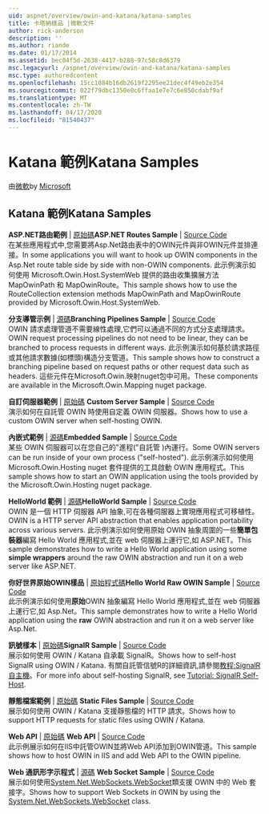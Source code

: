 ```yaml
---
uid: aspnet/overview/owin-and-katana/katana-samples
title: 卡塔納樣品 |微軟文件
author: rick-anderson
description: ''
ms.author: riande
ms.date: 01/17/2014
ms.assetid: bec04f5d-2638-4417-b288-97c58c8d6379
msc.legacyurl: /aspnet/overview/owin-and-katana/katana-samples
msc.type: authoredcontent
ms.openlocfilehash: 15cc1084b16db2619f2295ee21dec4f49eb2e354
ms.sourcegitcommit: 022f79dbc1350e0c6ffaa1e7e7c6e850cdabf9af
ms.translationtype: MT
ms.contentlocale: zh-TW
ms.lasthandoff: 04/17/2020
ms.locfileid: "81540437"
---
```

# <a name="katana-samples"></a><span data-ttu-id="740e2-102">Katana 範例</span><span class="sxs-lookup"><span data-stu-id="740e2-102">Katana Samples</span></span>

<span data-ttu-id="740e2-103">由[微軟](https://github.com/microsoft)</span><span class="sxs-lookup"><span data-stu-id="740e2-103">by [Microsoft](https://github.com/microsoft)</span></span>

## <a name="katana-samples"></a><span data-ttu-id="740e2-104">Katana 範例</span><span class="sxs-lookup"><span data-stu-id="740e2-104">Katana Samples</span></span>

<span data-ttu-id="740e2-105">**ASP.NET路由範例** | [原始碼](https://github.com/aspnet/samples/tree/master/samples/aspnet/Katana/AspNetRoutes)</span><span class="sxs-lookup"><span data-stu-id="740e2-105">**ASP.NET Routes Sample** | [Source Code](https://github.com/aspnet/samples/tree/master/samples/aspnet/Katana/AspNetRoutes)</span></span>  
<span data-ttu-id="740e2-106">在某些應用程式中,您需要將Asp.Net路由表中的OWIN元件與非OWIN元件並排連接。</span><span class="sxs-lookup"><span data-stu-id="740e2-106">In some applications you will want to hook up OWIN components in the Asp.Net route table side by side with non-OWIN components.</span></span> <span data-ttu-id="740e2-107">此示例演示如何使用 Microsoft.Owin.Host.SystemWeb 提供的路由收集擴展方法 MapOwinPath 和 MapOwinRoute。</span><span class="sxs-lookup"><span data-stu-id="740e2-107">This sample shows how to use the RouteCollection extension methods MapOwinPath and MapOwinRoute provided by Microsoft.Owin.Host.SystemWeb.</span></span>

<span data-ttu-id="740e2-108">**分支導管示例** | [源碼](https://github.com/aspnet/samples/tree/master/samples/aspnet/Katana/BranchingPipelines)</span><span class="sxs-lookup"><span data-stu-id="740e2-108">**Branching Pipelines Sample** | [Source Code](https://github.com/aspnet/samples/tree/master/samples/aspnet/Katana/BranchingPipelines)</span></span>  
<span data-ttu-id="740e2-109">OWIN 請求處理管道不需要線性處理,它們可以通過不同的方式分支處理請求。</span><span class="sxs-lookup"><span data-stu-id="740e2-109">OWIN request processing pipelines do not need to be linear, they can be branched to process requests in different ways.</span></span> <span data-ttu-id="740e2-110">此示例演示如何基於請求路徑或其他請求數據(如標頭)構造分支管道。</span><span class="sxs-lookup"><span data-stu-id="740e2-110">This sample shows how to construct a branching pipeline based on request paths or other request data such as headers.</span></span> <span data-ttu-id="740e2-111">這些元件在Microsoft.Owin.映射nuget包中可用。</span><span class="sxs-lookup"><span data-stu-id="740e2-111">These components are available in the Microsoft.Owin.Mapping nuget package.</span></span>

<span data-ttu-id="740e2-112">**自訂伺服器範例** | [原始碼](https://github.com/aspnet/samples/tree/master/samples/aspnet/Katana/CustomServer) </span><span class="sxs-lookup"><span data-stu-id="740e2-112">**Custom Server Sample** | [Source Code](https://github.com/aspnet/samples/tree/master/samples/aspnet/Katana/CustomServer) </span></span>  
<span data-ttu-id="740e2-113">演示如何在自託管 OWIN 時使用自定義 OWIN 伺服器。</span><span class="sxs-lookup"><span data-stu-id="740e2-113">Shows how to use a custom OWIN server when self-hosting OWIN.</span></span>

<span data-ttu-id="740e2-114">**內嵌式範例** | [源碼](https://github.com/aspnet/samples/tree/master/samples/aspnet/Katana/Embedded)</span><span class="sxs-lookup"><span data-stu-id="740e2-114">**Embedded Sample** | [Source Code](https://github.com/aspnet/samples/tree/master/samples/aspnet/Katana/Embedded)</span></span>  
<span data-ttu-id="740e2-115">某些 OWIN 伺服器可以在您自己的&quot;進程(&quot;自託管 )內運行。</span><span class="sxs-lookup"><span data-stu-id="740e2-115">Some OWIN servers can be run inside of your own process (&quot;self-hosted&quot;).</span></span> <span data-ttu-id="740e2-116">此示例演示如何使用 Microsoft.Owin.Hosting nuget 套件提供的工具啟動 OWIN 應用程式。</span><span class="sxs-lookup"><span data-stu-id="740e2-116">This sample shows how to start an OWIN application using the tools provided by the Microsoft.Owin.Hosting nuget package.</span></span>

<span data-ttu-id="740e2-117">**HelloWorld 範例** | [源碼](https://github.com/aspnet/samples/tree/master/samples/aspnet/Katana/HelloWorld)</span><span class="sxs-lookup"><span data-stu-id="740e2-117">**HelloWorld Sample** | [Source Code](https://github.com/aspnet/samples/tree/master/samples/aspnet/Katana/HelloWorld)</span></span>  
<span data-ttu-id="740e2-118">OWIN 是一個 HTTP 伺服器 API 抽象,可在各種伺服器上實現應用程式可移植性。</span><span class="sxs-lookup"><span data-stu-id="740e2-118">OWIN is a HTTP server API abstraction that enables application portability across various servers.</span></span> <span data-ttu-id="740e2-119">此示例演示如何使用原始 OWIN 抽象周圍的一些**簡單包裝器**編寫 Hello World 應用程式,並在 web 伺服器上運行它,如 ASP.NET。</span><span class="sxs-lookup"><span data-stu-id="740e2-119">This sample demonstrates how to write a Hello World application using some **simple wrappers** around the raw OWIN abstraction and run it on a web server like ASP.NET.</span></span>

<span data-ttu-id="740e2-120">**你好世界原始OWIN樣品** | [原始程式碼](https://github.com/aspnet/samples/tree/master/samples/aspnet/Katana/HelloWorldRawOwin)</span><span class="sxs-lookup"><span data-stu-id="740e2-120">**Hello World Raw OWIN Sample** | [Source Code](https://github.com/aspnet/samples/tree/master/samples/aspnet/Katana/HelloWorldRawOwin)</span></span>  
<span data-ttu-id="740e2-121">此示例演示如何使用**原始**OWIN 抽象編寫 Hello World 應用程式,並在 web 伺服器上運行它,如 Asp.Net。</span><span class="sxs-lookup"><span data-stu-id="740e2-121">This sample demonstrates how to write a Hello World application using the **raw** OWIN abstraction and run it on a web server like Asp.Net.</span></span>

<span data-ttu-id="740e2-122">**訊號樣本** | [原始碼](https://github.com/aspnet/samples/tree/master/samples/aspnet/Katana/SignalR)</span><span class="sxs-lookup"><span data-stu-id="740e2-122">**SignalR Sample** | [Source Code](https://github.com/aspnet/samples/tree/master/samples/aspnet/Katana/SignalR)</span></span>  
<span data-ttu-id="740e2-123">展示如何使用 OWIN / Katana 自承載 SignalR。</span><span class="sxs-lookup"><span data-stu-id="740e2-123">Shows how to self-host SignalR using OWIN / Katana.</span></span> <span data-ttu-id="740e2-124">有關自託管信號R的詳細資訊,請參閱[教程:SignalR 自主機](../../../signalr/overview/deployment/tutorial-signalr-self-host.md)。</span><span class="sxs-lookup"><span data-stu-id="740e2-124">For more info about self-hosting SignalR, see [Tutorial: SignalR Self-Host](../../../signalr/overview/deployment/tutorial-signalr-self-host.md).</span></span>

<span data-ttu-id="740e2-125">**靜態檔案範例** | [原始碼](https://github.com/aspnet/samples/tree/master/samples/aspnet/Katana/StaticFilesSample) </span><span class="sxs-lookup"><span data-stu-id="740e2-125">**Static Files Sample** | [Source Code](https://github.com/aspnet/samples/tree/master/samples/aspnet/Katana/StaticFilesSample) </span></span>  
<span data-ttu-id="740e2-126">展示如何使用 OWIN / Katana 支援靜態檔的 HTTP 請求。</span><span class="sxs-lookup"><span data-stu-id="740e2-126">Shows how to support HTTP requests for static files using OWIN / Katana.</span></span>

<span data-ttu-id="740e2-127">**Web API** | [原始碼](https://github.com/aspnet/samples/tree/master/samples/aspnet/Katana/WebApi) </span><span class="sxs-lookup"><span data-stu-id="740e2-127">**Web API** | [Source Code](https://github.com/aspnet/samples/tree/master/samples/aspnet/Katana/WebApi) </span></span>  
<span data-ttu-id="740e2-128">此示例展示如何在IIS中託管OWIN並將Web API添加到OWIN管道。</span><span class="sxs-lookup"><span data-stu-id="740e2-128">This sample shows how to host OWIN in IIS and add Web API to the OWIN pipeline.</span></span>

<span data-ttu-id="740e2-129">**Web 通訊形字示程式** | [源碼](https://github.com/aspnet/samples/tree/master/samples/aspnet/Katana/WebSocketSample) </span><span class="sxs-lookup"><span data-stu-id="740e2-129">**Web Socket Sample** | [Source Code](https://github.com/aspnet/samples/tree/master/samples/aspnet/Katana/WebSocketSample) </span></span>  
<span data-ttu-id="740e2-130">展示如何使用[System.Net.WebSockets.WebSocket](https://msdn.microsoft.com/library/system.net.websockets.websocket(v=vs.110).aspx)類支援 OWIN 中的 Web 套接字。</span><span class="sxs-lookup"><span data-stu-id="740e2-130">Shows how to support Web Sockets in OWIN by using the [System.Net.WebSockets.WebSocket](https://msdn.microsoft.com/library/system.net.websockets.websocket(v=vs.110).aspx) class.</span></span>
